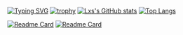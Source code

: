 [![Typing SVG](https://readme-typing-svg.demolab.com?font=Fira+Code&size=36&pause=1000&color=FF4500&random=false&width=435&lines=Lxs0ff)](https://git.io/typing-svg)
[![trophy](https://github-profile-trophy.vercel.app/?username=lxs0ff&theme=onedark)](https://github.com/ryo-ma/github-profile-trophy)
[![Lxs's GitHub stats](https://github-readme-stats.vercel.app/api?username=lxs0ff&show_icons=true&theme=transparent)](https://github.com/anuraghazra/github-readme-stats) [![Top Langs](https://github-readme-stats.vercel.app/api/top-langs/?username=lxs0ff&theme=transparent)](https://github.com/anuraghazra/github-readme-stats)

[![Readme Card](https://github-readme-stats.vercel.app/api/pin/?username=lxs0ff&repo=Random-Shit-Mod&theme=transparent)](https://github.com/anuraghazra/github-readme-stats) 
[![Readme Card](https://github-readme-stats.vercel.app/api/pin/?username=lxs0ff&repo=Solid_Engine&theme=transparent)](https://github.com/anuraghazra/github-readme-stats) 
